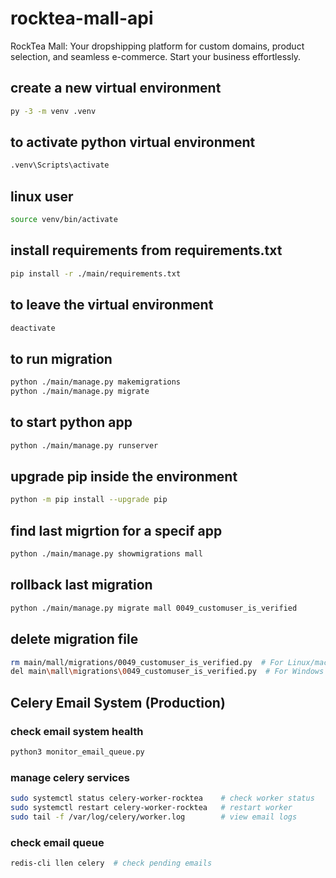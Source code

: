 # rocktea-mall-api
RockTea Mall: Your dropshipping platform for custom domains, product selection, and seamless e-commerce. Start your business effortlessly.

## create a new virtual environment
```bash
py -3 -m venv .venv
```

## to activate python virtual environment
```bash
.venv\Scripts\activate
```
## linux user
```bash
source venv/bin/activate
```

## install requirements from requirements.txt
```bash
pip install -r ./main/requirements.txt
```

## to leave the virtual environment
```bash
deactivate
```

## to run migration
```bash
python ./main/manage.py makemigrations
python ./main/manage.py migrate
```

## to start python app
```bash
python ./main/manage.py runserver
```

## upgrade pip inside the environment
```bash
python -m pip install --upgrade pip
```

## find last migrtion for a specif app
```bash
python ./main/manage.py showmigrations mall
```

## rollback last migration
```bash
python ./main/manage.py migrate mall 0049_customuser_is_verified
```

## delete migration file
```bash
rm main/mall/migrations/0049_customuser_is_verified.py  # For Linux/macOS
del main\mall\migrations\0049_customuser_is_verified.py  # For Windows PowerShell
```

## Celery Email System (Production)

### check email system health
```bash
python3 monitor_email_queue.py
```

### manage celery services
```bash
sudo systemctl status celery-worker-rocktea    # check worker status
sudo systemctl restart celery-worker-rocktea   # restart worker
sudo tail -f /var/log/celery/worker.log        # view email logs
```

### check email queue
```bash
redis-cli llen celery  # check pending emails
```